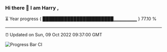 ### Hi there 👋 I am Harry , 

⏳ Year progress { ███████████████████████▁▁▁▁▁▁▁ } 77.10 %

---

⏰ Updated on Sun, 09 Oct 2022 09:37:00 GMT

![Progress Bar CI](https://github.com/duykhang68/duykhang68/workflows/Progress%20Bar%20CI/badge.svg)
